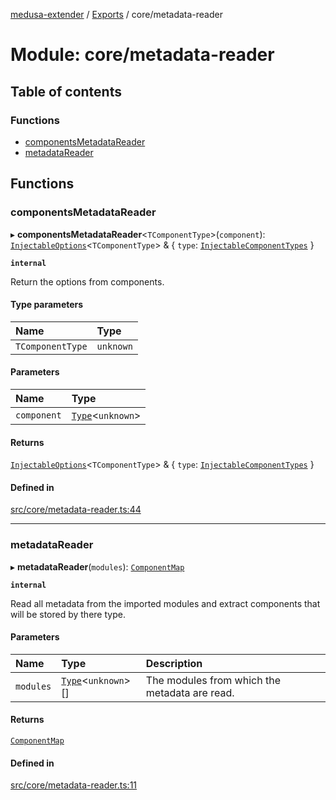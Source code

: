 [medusa-extender](../README.md) / [Exports](../modules.md) / core/metadata-reader

# Module: core/metadata-reader

## Table of contents

### Functions

- [componentsMetadataReader](core_metadata_reader.md#componentsmetadatareader)
- [metadataReader](core_metadata_reader.md#metadatareader)

## Functions

### componentsMetadataReader

▸ **componentsMetadataReader**<`TComponentType`\>(`component`): [`InjectableOptions`](core_types.md#injectableoptions)<`TComponentType`\> & { `type`: [`InjectableComponentTypes`](core_types.md#injectablecomponenttypes)  }

**`internal`**

Return the options from components.

#### Type parameters

| Name | Type |
| :------ | :------ |
| `TComponentType` | `unknown` |

#### Parameters

| Name | Type |
| :------ | :------ |
| `component` | [`Type`](../interfaces/core_types.Type.md)<`unknown`\> |

#### Returns

[`InjectableOptions`](core_types.md#injectableoptions)<`TComponentType`\> & { `type`: [`InjectableComponentTypes`](core_types.md#injectablecomponenttypes)  }

#### Defined in

[src/core/metadata-reader.ts:44](https://github.com/adrien2p/medusa-extender/blob/d82f16b/src/core/metadata-reader.ts#L44)

___

### metadataReader

▸ **metadataReader**(`modules`): [`ComponentMap`](../classes/core_componentMap.ComponentMap.md)

**`internal`**

Read all metadata from the imported modules and extract components that will be stored by there type.

#### Parameters

| Name | Type | Description |
| :------ | :------ | :------ |
| `modules` | [`Type`](../interfaces/core_types.Type.md)<`unknown`\>[] | The modules from which the metadata are read. |

#### Returns

[`ComponentMap`](../classes/core_componentMap.ComponentMap.md)

#### Defined in

[src/core/metadata-reader.ts:11](https://github.com/adrien2p/medusa-extender/blob/d82f16b/src/core/metadata-reader.ts#L11)
